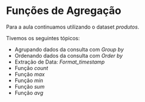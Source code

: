 # Funções de Agregação

Para a aula continuamos utilizando o dataset *produtos*.

Tivemos os seguintes tópicos:

* Agrupando dados da consulta com *Group by*
* Ordenando dados da consulta com *Order by*
* Extração de Data: *Format_timestamp*
* Função *count*
* Função *max*
* Função *min*
* Função *sum*
* Função *avg*